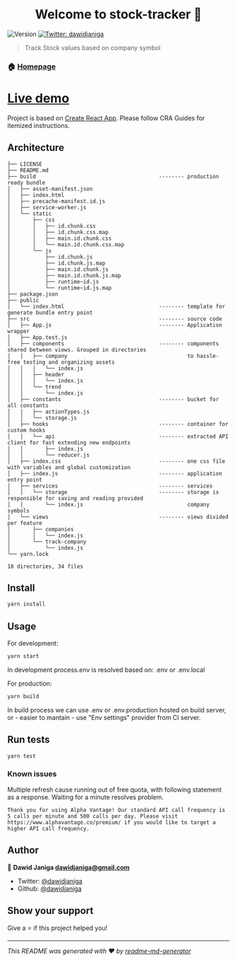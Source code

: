 <h1 align="center">Welcome to stock-tracker 👋</h1>
<p>
  <img alt="Version" src="https://img.shields.io/npm/v/exchange-tracker.svg">
  <a href="https://twitter.com/dawidjaniga">
    <img alt="Twitter: dawidjaniga" src="https://img.shields.io/twitter/follow/dawidjaniga.svg?style=social" target="_blank" />
  </a>
</p>

> Track Stock values based on company symbol

### 🏠 [Homepage](http://dawidjaniga.pl/stock-tracker)

<h1><a href="http://dawidjaniga.pl/stock-tracker">Live demo</a></h1>

Project is based on [Create React App](https://github.com/facebook/create-react-app). Please follow CRA Guides for itemized instructions.

## Architecture
```
├── LICENSE
├── README.md
├── build                                       -------- production ready bundle
│   ├── asset-manifest.json
│   ├── index.html
│   ├── precache-manifest.id.js
│   ├── service-worker.js
│   └── static
│       ├── css
│       │   ├── id.chunk.css
│       │   ├── id.chunk.css.map
│       │   ├── main.id.chunk.css
│       │   └── main.id.chunk.css.map
│       └── js
│           ├── id.chunk.js
│           ├── id.chunk.js.map
│           ├── main.id.chunk.js
│           ├── main.id.chunk.js.map
│           ├── runtime~id.js
│           └── runtime~id.js.map
├── package.json
├── public
│   └── index.html                              -------- template for generate bundle entry point
├── src                                         -------- source code
│   ├── App.js                                  -------- Application wrapper
│   ├── App.test.js
│   ├── components                              -------- components shared between views. Grouped in directories
│   │   ├── company                                      to hassle-free testing and organizing assets   
│   │   │   └── index.js
│   │   ├── header
│   │   │   └── index.js
│   │   └── trend
│   │       └── index.js
│   ├── constants                               -------- bucket for all constants
│   │   ├── actionTypes.js
│   │   └── storage.js
│   ├── hooks                                   -------- container for custom hooks
│   │   └── api                                 -------- extracted API client for fast extending new endpoints
│   │       ├── index.js
│   │       └── reducer.js
│   ├── index.css                               -------- one css file with variables and global customization
│   ├── index.js                                -------- application entry point
│   ├── services                                -------- services 
│   │   └── storage                             -------- storage is responsible for saving and reading provided
│   │       └── index.js                                 company symbols
│   └── views                                   -------- views divided per feature
│       ├── companies
│       │   └── index.js
│       └── track-company
│           └── index.js
└── yarn.lock

18 directories, 34 files
```

## Install
```sh
yarn install
```

## Usage
For development:
```sh
yarn start
```
In development process.env is resolved based on: .env or .env.local

For production:

```sh
yarn build
```
In build process we can use .env or .env.production hosted on build server, or - easier to mantain - use "Env settings" provider from CI server.

## Run tests

```sh
yarn test
```

### Known issues
Multiple refresh cause running out of free quota, with following statement as a response. Waiting for a minute resolves problem.
```
Thank you for using Alpha Vantage! Our standard API call frequency is 5 calls per minute and 500 calls per day. Please visit https://www.alphavantage.co/premium/ if you would like to target a higher API call frequency.
```

## Author

👤 **Dawid Janiga <dawidjaniga@gmail.com>**

* Twitter: [@dawidjaniga](https://twitter.com/dawidjaniga)
* Github: [@dawidjaniga](https://github.com/dawidjaniga)

## Show your support

Give a ⭐️ if this project helped you!

***
_This README was generated with ❤️ by [readme-md-generator](https://github.com/kefranabg/readme-md-generator)_
